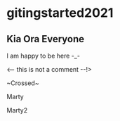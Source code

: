 # gitingstarted2021

## Kia Ora Everyone

I am happy to be here -_-
<!-- glad to hear it -->
<-- this is not a comment --!>
<!-- this is a comment, have close a look at the difference between this line and the one above -->

~Crossed~

Marty

Marty2
